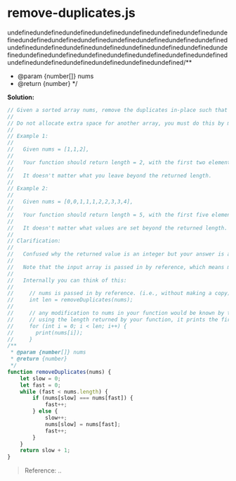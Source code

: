 
# remove-duplicates.js

undefinedundefinedundefinedundefinedundefinedundefinedundefinedundefinedundefinedundefinedundefinedundefinedundefinedundefinedundefinedundefinedundefinedundefinedundefinedundefinedundefinedundefinedundefinedundefinedundefinedundefinedundefinedundefinedundefinedundefinedundefinedundefinedundefinedundefinedundefinedundefined/**
 * @param {number[]} nums
 * @return {number}
 */

**Solution:**

<!-- js-console -->
```javascript
// Given a sorted array nums, remove the duplicates in-place such that each element appear only once and return the new length.
//
// Do not allocate extra space for another array, you must do this by modifying the input array in-place with O(1) extra memory.
//
// Example 1:
//
//   Given nums = [1,1,2],
//
//   Your function should return length = 2, with the first two elements of nums being 1 and 2 respectively.
//
//   It doesn't matter what you leave beyond the returned length.
//
// Example 2:
//
//   Given nums = [0,0,1,1,1,2,2,3,3,4],
//
//   Your function should return length = 5, with the first five elements of nums being modified to 0, 1, 2, 3, and 4 respectively.
//
//   It doesn't matter what values are set beyond the returned length.
//
// Clarification:
//
//   Confused why the returned value is an integer but your answer is an array?
//
//   Note that the input array is passed in by reference, which means modification to the input array will be known to the caller as well.
//
//   Internally you can think of this:
//
//     // nums is passed in by reference. (i.e., without making a copy)
//     int len = removeDuplicates(nums);
//
//     // any modification to nums in your function would be known by the caller.
//     // using the length returned by your function, it prints the first len elements.
//     for (int i = 0; i < len; i++) {
//       print(nums[i]);
//     }
/**
 * @param {number[]} nums
 * @return {number}
 */
function removeDuplicates(nums) {
    let slow = 0;
    let fast = 0;
    while (fast < nums.length) {
        if (nums[slow] === nums[fast]) {
            fast++;
        } else {
            slow++;
            nums[slow] = nums[fast];
            fast++;
        }
    }
    return slow + 1;
}
```

> Reference: ..


